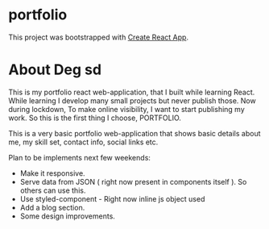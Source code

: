 # portfolio

This project was bootstrapped with [Create React App](https://github.com/facebook/create-react-app).

# About Deg sd 

This is my portfolio react web-application, that I built while learning React. While learning I develop many small projects but never publish those.
Now during lockdown, To make online visibility, I want to start publishing my work. So this is the first thing I choose, PORTFOLIO.

This is a very basic portfolio web-application that shows basic details about me, my skill set, contact info, social links etc.

Plan to be implements next few weekends:
  - Make it responsive.
  - Serve data from JSON ( right now present in components itself ). So others can use this.
  - Use styled-component - Right now inline js object used
  - Add a blog section.
  - Some design improvements.
